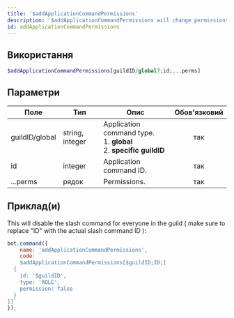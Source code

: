 ```yaml
---
title: '$addApplicationCommandPermissions'
description: '$addApplicationCommandPermissions will change permissions of a slash command.'
id: addApplicationCommandPermissions
---
```


## Використання

```php
$addApplicationCommandPermissions[guildID/global?;id;...perms]
```

## Параметри

| Поле           | Тип             | Опис                                                                                    | Обов'язковий |
| -------------- | --------------- | --------------------------------------------------------------------------------------- |:------------:|
| guildID/global | string, integer | Application command type. <br/> 1. **global** <br/> 2. **specific guildID** |     так      |
| id             | integer         | Application command ID.                                                                 |     так      |
| ...perms       | рядок           | Permissions.                                                                            |     так      |

## Приклад(и)

This will disable the slash command for everyone in the guild ( make sure to replace "ID" with the actual slash command ID ):

```javascript
bot.command({
    name: 'addApplicationCommandPermissions',
    code: `
    $addApplicationCommandPermissions[$guildID;ID;[
  {
    id: '$guildID',
    type: 'ROLE',
    permission: false
  }
]]`
});
```
